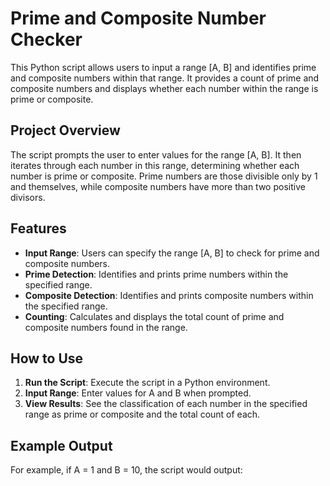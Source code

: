 # Prime and Composite Number Checker

This Python script allows users to input a range [A, B] and identifies prime and composite numbers within that range. It provides a count of prime and composite numbers and displays whether each number within the range is prime or composite.

## Project Overview

The script prompts the user to enter values for the range [A, B]. It then iterates through each number in this range, determining whether each number is prime or composite. Prime numbers are those divisible only by 1 and themselves, while composite numbers have more than two positive divisors.

## Features

- **Input Range**: Users can specify the range [A, B] to check for prime and composite numbers.
- **Prime Detection**: Identifies and prints prime numbers within the specified range.
- **Composite Detection**: Identifies and prints composite numbers within the specified range.
- **Counting**: Calculates and displays the total count of prime and composite numbers found in the range.

## How to Use

1. **Run the Script**: Execute the script in a Python environment.
2. **Input Range**: Enter values for A and B when prompted.
3. **View Results**: See the classification of each number in the specified range as prime or composite and the total count of each.

## Example Output

For example, if A = 1 and B = 10, the script would output:

